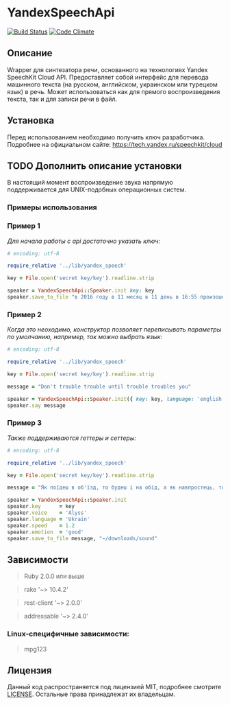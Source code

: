 # YandexSpeechApi

[![Build Status](https://travis-ci.org/Medvedu/Yandex-Speech-API.svg?branch=master)](https://travis-ci.org/Medvedu/Yandex-Speech-API)
[![Code Climate](https://codeclimate.com/github/Medvedu/Yandex-Speech-API/badges/gpa.svg)](https://codeclimate.com/github/Medvedu/Yandex-Speech-API)

## Описание

Wrapper для синтезатора речи, основанного на технологиях Yandex SpeechKit Cloud API.  Предоставляет собой интерфейс для перевода машинного текста (на русском,  английском, украинском или турецком язык) в речь. Может использоваться как для прямого  воспроизведения текста, так и для записи речи в файл.

## Установка

Перед использованием необходимо получить ключ разработчика. Подробнее на официальном сайте: https://tech.yandex.ru/speechkit/cloud

## TODO Дополнить описание установки

В настоящий момент воспроизведение звука напрямую поддерживается для UNIX-подобных операционных систем. 

### Примеры использования

### Пример 1

_Для начала работы с api достаточно указать ключ:_

```ruby
# encoding: utf-8

require_relative '../lib/yandex_speech'

key = File.open('secret key/key').readline.strip

speaker = YandexSpeechApi::Speaker.init key: key
speaker.save_to_file "в 2016 году в 11 месяц в 11 день в 16:55 произошел котоапокалипсис, а cтранная робо-женщина научились говорить."
```

### Пример 2

_Когда это неоходимо, конструктор позволяет переписывать параметры по умолчанию, например, так можно выбрать язык:_

```ruby
# encoding: utf-8

require_relative '../lib/yandex_speech'

key = File.open('secret key/key').readline.strip

message = "Don't trouble trouble until trouble troubles you"

speaker = YandexSpeechApi::Speaker.init({ key: key, language: 'english', voice: :zahar, speed: 0.23 })
speaker.say message
```

### Пример 3

_Также поддерживаются геттеры и сеттеры:_

```ruby
# encoding: utf-8

require_relative '../lib/yandex_speech'

key = File.open('secret key/key').readline.strip

message = "Як поїдеш в об'їзд, то будеш і на обід, а як навпростець, то увечері."

speaker = YandexSpeechApi::Speaker.init
speaker.key      = key
speaker.voice    = 'Alyss'
speaker.language = 'Ukrain'
speaker.speed    = 1.2
speaker.emotion  = 'good'
speaker.save_to_file message, "~/downloads/sound"
```

## Зависимости

> Ruby 2.0.0 или выше

> rake          '~> 10.4.2'

> rest-client   '~> 2.0.0'

> addressable   '~> 2.4.0'

### Linux-специфичные зависимости:

> mpg123

## Лицензия

Данный код распространяется под лицензией MIT, подробнее смотрите [LICENSE](./LICENSE). Остальные права принадлежат их владельцам.

